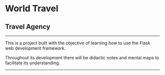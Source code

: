 # World Travel

## Travel Agency

---

This is a project built with the objective of learning how to use the Flask web development framework.

Throughout its development there will be didactic notes and mental maps to facilitate its understanding.

---

